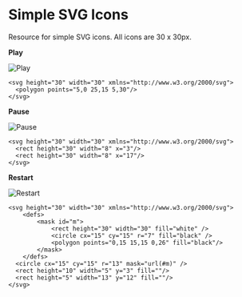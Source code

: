 # Simple SVG Icons

Resource for simple SVG icons. All icons are 30 x 30px.

**Play**

![Play](https://rawgit.com/dotspencer/simple-svg-icons/master/icons/play.svg)

    <svg height="30" width="30" xmlns="http://www.w3.org/2000/svg">
      <polygon points="5,0 25,15 5,30"/>
    </svg>


**Pause**

![Pause](https://rawgit.com/dotspencer/simple-svg-icons/master/icons/pause.svg)

    <svg height="30" width="30" xmlns="http://www.w3.org/2000/svg">
      <rect height="30" width="8" x="3"/>
      <rect height="30" width="8" x="17"/>
    </svg>


**Restart**

![Restart](https://rawgit.com/dotspencer/simple-svg-icons/master/icons/restart.svg)

    <svg height="30" width="30" xmlns="http://www.w3.org/2000/svg">
    	<defs>
    		<mask id="m">
    			<rect height="30" width="30" fill="white" />
    			<circle cx="15" cy="15" r="7" fill="black" />
    			<polygon points="0,15 15,15 0,26" fill="black"/>
    		</mask>
    	</defs>
      <circle cx="15" cy="15" r="13" mask="url(#m)" />
      <rect height="10" width="5" y="3" fill=""/>
      <rect height="5" width="13" y="12" fill=""/>
    </svg>
